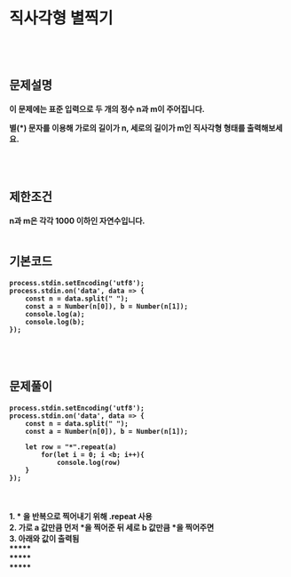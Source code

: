 <h1>직사각형 별찍기

#
<br>
<h2>문제설명


<h4>이 문제에는 표준 입력으로 두 개의 정수 n과 m이 주어집니다.

별(*) 문자를 이용해 가로의 길이가 n, 세로의 길이가 m인 직사각형 형태를 출력해보세요.

<br>
<br>
<h2>제한조건

<h4> n과 m은 각각 1000 이하인 자연수입니다.


<br>
<br>
<h2>기본코드
<h4>

    process.stdin.setEncoding('utf8');
    process.stdin.on('data', data => {
        const n = data.split(" ");
        const a = Number(n[0]), b = Number(n[1]);
        console.log(a);
        console.log(b);
    });

<br>
<br>
<h2>문제풀이
<h4>

    process.stdin.setEncoding('utf8');
    process.stdin.on('data', data => {
        const n = data.split(" ");
        const a = Number(n[0]), b = Number(n[1]);
        
        let row = "*".repeat(a)
            for(let i = 0; i <b; i++){
                console.log(row)
        }
    });
<br>
<h4>
1. * 을 반복으로 찍어내기 위해 .repeat 사용
<br>
2. 가로 a 값만큼 먼저 *을 찍어준 뒤 세로 b 값만큼 *을 찍어주면 
<br>
3. 아래와 값이 출력됨
<br>*****
<br>*****
<br>*****

